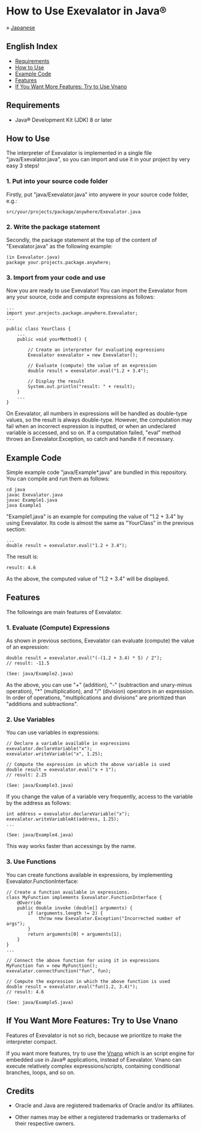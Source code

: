 # How to Use Exevalator in Java&reg;

&raquo; [Japanese](./README_JAPANESE.md)


## English Index
- <a href="#requirements">Requirements</a>
- <a href="#how-to-use">How to Use</a>
- <a href="#example-code">Example Code</a>
- <a href="#features">Features</a>
- <a href="#vnano">If You Want More Features: Try to Use Vnano</a>



<a id="requirements"></a>
## Requirements

* Java&reg; Development Kit (JDK) 8 or later



<a id="how-to-use"></a>
## How to Use

The interpreter of Exevalator is implemented in a single file "java/Exevalator.java", so you can import and use it in your project by very easy 3 steps!

### 1. Put into your source code folder

Firstly, put "java/Exevalator.java" into anywere in your source code folder, e.g.:

	src/your/projects/package/anywhere/Exevalator.java

### 2. Write the package statement

Secondly, the package statement at the top of the content of "Exevalator.java" as the following example:

	(in Exevalator.java)
	package your.projects.package.anywhere;

### 3. Import from your code and use

Now you are ready to use Exevalator! You can import the Exevalator from any your source, code and compute expressions as follows:

	...
	import your.projects.package.anywhere.Exevalator;
	...

	public class YourClass {
		...
		public void yourMethod() {
			
			// Create an interpreter for evaluating expressions
			Exevalator exevalator = new Exevalator();

			// Evaluate (compute) the value of an expression
			double result = exevalator.eval("1.2 + 3.4");
			
			// Display the result
			System.out.println("result: " + result);
		}
		...
	}

On Exevalator, all numbers in expressions will be handled as double-type values, so the result is always double-type.
However, the computation may fail when an incorrect expression is inputted, or when an undeclared variable is accessed, and so on. If a computation failed, "eval" method throws an Exevalator.Exception, so catch and handle it if necessary.


<a id="example-code"></a>
## Example Code

Simple example code "java/Example*.java" are bundled in this repository. You can compile and run them as follows:

	cd java
	javac Exevalator.java
	javac Example1.java
	java Example1

"Example1.java" is an example for computing the value of "1.2 + 3.4" by using Exevalator. Its code is almost the same as "YourClass" in the previous section:

	...
	double result = exevalator.eval("1.2 + 3.4");


The result is:

	result: 4.6

As the above, the computed value of "1.2 + 3.4" will be displayed.


<a id="features"></a>
## Features

The followings are main features of Exevalator.

### 1. Evaluate (Compute) Expressions

As shown in previous sections, Exevalator can evaluate (compute) the value of an expression:

	double result = exevalator.eval("(-(1.2 + 3.4) * 5) / 2");
	// result: -11.5

	(See: java/Example2.java)

As the above, you can use "+" (addition), "-" (subtraction and unary-minus operation), "\*" (multiplication), and "/" (division) operators in an expression. In order of operations, "multiplications and divisions" are prioritized than "additions and subtractions".


### 2. Use Variables

You can use variables in expressions:

	// Declare a variable available in expressions
	exevalator.declareVariable("x");
	exevalator.writeVariable("x", 1.25);

	// Compute the expression in which the above variable is used
	double result = exevalator.eval("x + 1");
	// result: 2.25

	(See: java/Example3.java)

If you change the value of a variable very frequently, access to the variable by the address as follows:

	int address = exevalator.declareVariable("x");
	exevalator.writeVariableAt(address, 1.25);
	...

	(See: java/Example4.java)

This way works faster than accessings by the name.

### 3. Use Functions

You can create functions available in expressions, by implementing Exevalator.FunctionInterface:

	// Create a function available in expressions.
	class MyFunction implements Exevalator.FunctionInterface {
		@Override
		public double invoke (double[] arguments) {
			if (arguments.length != 2) {
				throw new Exevalator.Exception("Incorrected number of args");
			}
			return arguments[0] + arguments[1];
		}
	}
	...

	// Connect the above function for using it in expressions
	MyFunction fun = new MyFunction();
	exevalator.connectFunction("fun", fun);

	// Compute the expression in which the above function is used
	double result = exevalator.eval("fun(1.2, 3.4)");
	// result: 4.6

	(See: java/Example5.java)


<a id="vnano"></a>
## If You Want More Features: Try to Use Vnano

Features of Exevalator is not so rich, because we prioritize to make the interpreter compact.

If you want more features, try to use the [Vnano](https://github.com/RINEARN/vnano) which is an script engine for embedded use in Java&reg; applications, instead of Exevalator.
Vnano can execute relatively complex expressions/scripts, containing conditional branches, loops, and so on.



<a id="credits"></a>
## Credits

- Oracle and Java are registered trademarks of Oracle and/or its affiliates. 

- Other names may be either a registered trademarks or trademarks of their respective owners. 


